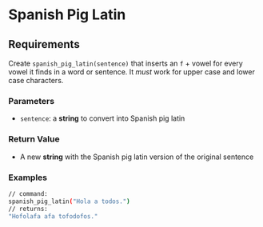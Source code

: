 # Spanish Pig Latin
## Requirements
Create `spanish_pig_latin(sentence)` that inserts an `f` + vowel for every vowel it finds in a word or sentence. It _must_ work for upper case and lower case characters.
### Parameters
* `sentence`: a **string** to convert into Spanish pig latin
### Return Value
* A new **string** with the Spanish pig latin version of the original sentence
### Examples
```bash
// command: 
spanish_pig_latin("Hola a todos.") 
// returns: 
"Hofolafa afa tofodofos."
```